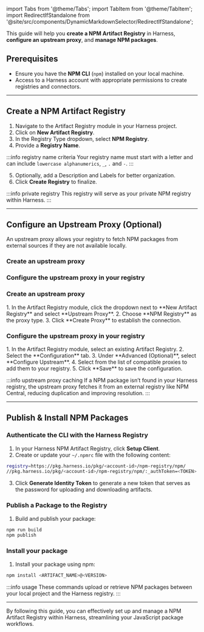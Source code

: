 import Tabs from '@theme/Tabs';
import TabItem from '@theme/TabItem';
import RedirectIfStandalone from '@site/src/components/DynamicMarkdownSelector/RedirectIfStandalone';

<RedirectIfStandalone label="NPM" targetPage="/docs/artifact-registry/supported-formats" />

This guide will help you **create a NPM Artifact Registry** in Harness, **configure an upstream proxy**, and **manage NPM packages**.

## Prerequisites
- Ensure you have the **NPM CLI** (`npm`) installed on your local machine.
- Access to a Harness account with appropriate permissions to create registries and connectors.

---

## Create a NPM Artifact Registry
<Tabs>
<TabItem value="interactive" label="Interactive Guide">
<DocVideo src="https://app.tango.us/app/embed/b6a93700-b4f1-4ffe-91a8-be4982b74011?skipCover=false&defaultListView=false&skipBranding=false&makeViewOnly=true&hideAuthorAndDetails=true" title="Create NPM Artifact Registry in Harness" />
</TabItem>
<TabItem value="step" label="Step-by-Step">

1. Navigate to the Artifact Registry module in your Harness project.
2. Click on **New Artifact Registry**.
3. In the Registry Type dropdown, select **NPM Registry**.
4. Provide a **Registry Name**.

:::info registry name criteria
Your registry name must start with a letter and can include `lowercase alphanumerics`, `_`, `.` and `-`.
:::

5. Optionally, add a Description and Labels for better organization.
6. Click **Create Registry** to finalize.
</TabItem>
</Tabs>

:::info private registry
This registry will serve as your private NPM registry within Harness.
:::

---

## Configure an Upstream Proxy (Optional)
An upstream proxy allows your registry to fetch NPM packages from external sources if they are not available locally.

<Tabs>
<TabItem value="interactive" label="Interactive Guides">

<h3> Create an upstream proxy </h3>
<DocVideo src="https://app.tango.us/app/embed/4f4e38ae-c753-4228-861a-d0569d3a1df2?skipCover=false&defaultListView=false&skipBranding=false&makeViewOnly=true&hideAuthorAndDetails=true" title="Create NPM Upstream Proxy in Harness" />

<h3> Configure the upstream proxy in your registry </h3>
<DocVideo src="https://app.tango.us/app/embed/b22dde14-7ca6-4a39-a45f-306feabadb7e?skipCover=false&defaultListView=false&skipBranding=false&makeViewOnly=true&hideAuthorAndDetails=true" title="Configure NPM Upstream Proxy in Harness" />
</TabItem>
<TabItem value="step" label="Step-by-Step">

<h3> Create an upstream proxy </h3>
1. In the Artifact Registry module, click the dropdown next to **New Artifact Registry** and select **Upstream Proxy**.
2. Choose **NPM Registry** as the proxy type.
3. Click **Create Proxy** to establish the connection.

<h3> Configure the upstream proxy in your registry </h3>
1. In the Artifact Registry module, select an existing Artifact Registry.
2. Select the **Configuration** tab.
3. Under **Advanced (Optional)**, select **Configure Upstream**.
4. Select from the list of compatible proxies to add them to your registry.
5. Click **Save** to save the configuration.
</TabItem>
</Tabs>

:::info upstream proxy caching
If a NPM package isn’t found in your Harness registry, the upstream proxy fetches it from an external registry like NPM Central, reducing duplication and improving resolution.
:::

---

## Publish & Install NPM Packages
### Authenticate the CLI with the Harness Registry
1. In your Harness NPM Artifact Registry, click **Setup Client**.
2. Create or update your `~/.npmrc` file with the following content:
```bash
registry=https://pkg.harness.io/pkg/<account-id>/npm-registry/npm/
//pkg.harness.io/pkg/<account-id>/npm-registry/npm/:_authToken=<TOKEN>
```
3. Click **Generate Identity Token** to generate a new token that serves as the password for uploading and downloading artifacts.

### Publish a Package to the Registry
1. Build and publish your package:

```bash
npm run build
npm publish
```

### Install your package

1. Install your package using npm:
```bash
npm install <ARTIFACT_NAME>@<VERSION>
```

:::info usage
These commands upload or retrieve NPM packages between your local project and the Harness registry.
:::

---

By following this guide, you can effectively set up and manage a NPM Artifact Registry within Harness, streamlining your JavaScript package workflows.